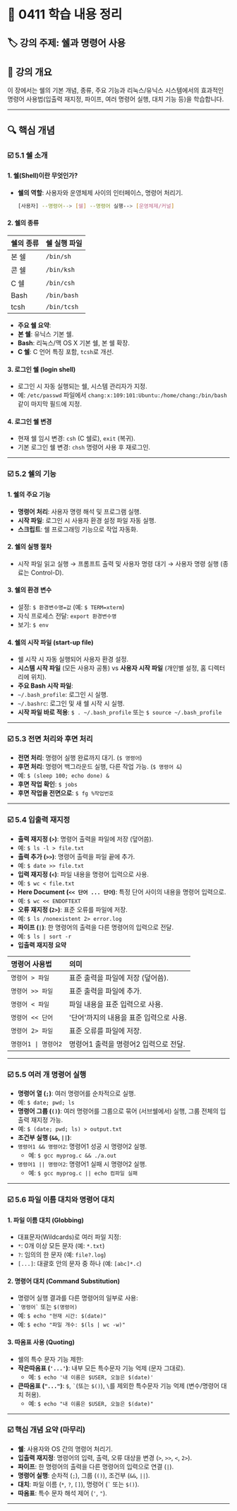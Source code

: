 # 📖 0411 학습 내용 정리

## 🏷️ 강의 주제: 쉘과 명령어 사용

## 📌 강의 개요
이 장에서는 쉘의 기본 개념, 종류, 주요 기능과 리눅스/유닉스 시스템에서의 효과적인 명령어 사용법(입출력 재지정, 파이프, 여러 명령어 실행, 대치 기능 등)을 학습합니다.

---

## 🔍 핵심 개념

### ☑️ 5.1 쉘 소개

#### 1. 쉘(Shell)이란 무엇인가?
- **쉘의 역할**: 사용자와 운영체제 사이의 인터페이스, 명령어 처리기.
  ```bash
  [사용자] --명령어--> [쉘] --명령어 실행--> [운영체제/커널]
  ```
#### 2. 쉘의 종류
| 쉘의 종류 | 쉘 실행 파일 |
| :-------- | :------------- |
| 본 쉘     | `/bin/sh`      |
| 콘 쉘     | `/bin/ksh`     |
| C 쉘      | `/bin/csh`     |
| Bash      | `/bin/bash`    |
| tcsh      | `/bin/tcsh`    |
- **주요 쉘 요약**:
- **본 쉘**: 유닉스 기본 쉘.
- **Bash**: 리눅스/맥 OS X 기본 쉘, 본 쉘 확장.
- **C 쉘**: C 언어 특징 포함, `tcsh`로 개선.

#### 3. 로그인 쉘 (login shell)
- 로그인 시 자동 실행되는 쉘, 시스템 관리자가 지정.
- 예: `/etc/passwd` 파일에서 `chang:x:109:101:Ubuntu:/home/chang:/bin/bash` 같이 마지막 필드에 지정.

#### 4. 로그인 쉘 변경
- 현재 쉘 임시 변경: `csh` (C 쉘로), `exit` (복귀).
- 기본 로그인 쉘 변경: `chsh` 명령어 사용 후 재로그인.

---

### ☑️ 5.2 쉘의 기능

#### 1. 쉘의 주요 기능
- **명령어 처리**: 사용자 명령 해석 및 프로그램 실행.
- **시작 파일**: 로그인 시 사용자 환경 설정 파일 자동 실행.
- **스크립트**: 쉘 프로그래밍 기능으로 작업 자동화.

#### 2. 쉘의 실행 절차
- 시작 파일 읽고 실행 → 프롬프트 출력 및 사용자 명령 대기 → 사용자 명령 실행 (종료는 Control-D).

#### 3. 쉘의 환경 변수
- 설정: `$ 환경변수명=값` (예: `$ TERM=xterm`)
- 자식 프로세스 전달: `export 환경변수명`
- 보기: `$ env`

#### 4. 쉘의 시작 파일 (start-up file)
- 쉘 시작 시 자동 실행되어 사용자 환경 설정.
- **시스템 시작 파일** (모든 사용자 공통) vs **사용자 시작 파일** (개인별 설정, 홈 디렉터리에 위치).
- **주요 Bash 시작 파일**:
- `~/.bash_profile`: 로그인 시 실행.
- `~/.bashrc`: 로그인 및 새 쉘 시작 시 실행.
- **시작 파일 바로 적용**: `$ . ~/.bash_profile` 또는 `$ source ~/.bash_profile`

---

### ☑️ 5.3 전면 처리와 후면 처리

- **전면 처리**: 명령어 실행 완료까지 대기. (`$ 명령어`)
- **후면 처리**: 명령어 백그라운드 실행, 다른 작업 가능. (`$ 명령어 &`)
- 예: `$ (sleep 100; echo done) &`
- **후면 작업 확인**: `$ jobs`
- **후면 작업을 전면으로**: `$ fg %작업번호`

---

### ☑️ 5.4 입출력 재지정

- **출력 재지정 (`>`)**: 명령어 출력을 파일에 저장 (덮어씀).
- 예: `$ ls -l > file.txt`
- **출력 추가 (`>>`)**: 명령어 출력을 파일 끝에 추가.
- 예: `$ date >> file.txt`
- **입력 재지정 (`<`)**: 파일 내용을 명령어 입력으로 사용.
- 예: `$ wc < file.txt`
- **Here Document (`<< 단어 ... 단어`)**: 특정 단어 사이의 내용을 명령어 입력으로.
- 예: `$ wc << ENDOFTEXT`
- **오류 재지정 (`2>`)**: 표준 오류를 파일에 저장.
- 예: `$ ls /nonexistent 2> error.log`
- **파이프 (`|`)**: 한 명령어의 출력을 다른 명령어의 입력으로 전달.
- 예: `$ ls | sort -r`
- **입출력 재지정 요약**
  
| 명령어 사용법               | 의미                                       |
| :-------------------------- | :----------------------------------------- |
| `명령어 > 파일`             | 표준 출력을 파일에 저장 (덮어씀).            |
| `명령어 >> 파일`            | 표준 출력을 파일에 추가.                     |
| `명령어 < 파일`             | 파일 내용을 표준 입력으로 사용.              |
| `명령어 << 단어`            | '단어'까지의 내용을 표준 입력으로 사용.      |
| `명령어 2> 파일`            | 표준 오류를 파일에 저장.                     |
| `명령어1 \| 명령어2`         | 명령어1 출력을 명령어2 입력으로 전달.        |

---

### ☑️ 5.5 여러 개 명령어 실행

- **명령어 열 (`;`)**: 여러 명령어를 순차적으로 실행.
- 예: `$ date; pwd; ls`
- **명령어 그룹 (`()`)**: 여러 명령어를 그룹으로 묶어 (서브쉘에서) 실행, 그룹 전체의 입출력 재지정 가능.
- 예: `$ (date; pwd; ls) > output.txt`
- **조건부 실행 (`&&`, `||`)**:
- `명령어1 && 명령어2`: 명령어1 성공 시 명령어2 실행.
  - 예: `$ gcc myprog.c && ./a.out`
- `명령어1 || 명령어2`: 명령어1 실패 시 명령어2 실행.
  - 예: `$ gcc myprog.c || echo 컴파일 실패`

---

### ☑️ 5.6 파일 이름 대치와 명령어 대치

#### 1. 파일 이름 대치 (Globbing)
- 대표문자(Wildcards)로 여러 파일 지정:
- `*`: 0개 이상 모든 문자 (예: `*.txt`)
- `?`: 임의의 한 문자 (예: `file?.log`)
- `[...]`: 대괄호 안의 문자 중 하나 (예: `[abc]*.c`)

#### 2. 명령어 대치 (Command Substitution)
- 명령어 실행 결과를 다른 명령어의 일부로 사용:
- `` `명령어` `` 또는 `$(명령어)`
- 예: `$ echo "현재 시간: $(date)"`
- 예: `$ echo "파일 개수: $(ls | wc -w)"`

#### 3. 따옴표 사용 (Quoting)
- 쉘의 특수 문자 기능 제한:
- **작은따옴표 (`'...'`)**: 내부 모든 특수문자 기능 억제 (문자 그대로).
  - 예: `$ echo '내 이름은 $USER, 오늘은 $(date)'`
- **큰따옴표 (`"..."`)**: `$`, `` ` ``(또는 `$()`), `\`를 제외한 특수문자 기능 억제 (변수/명령어 대치 허용).
  - 예: `$ echo "내 이름은 $USER, 오늘은 $(date)"`

---

### ☑️ 핵심 개념 요약 (마무리)
- **쉘**: 사용자와 OS 간의 명령어 처리기.
- **입출력 재지정**: 명령어의 입력, 출력, 오류 대상을 변경 (`>`, `>>`, `<`, `2>`).
- **파이프**: 한 명령어의 출력을 다른 명령어의 입력으로 연결 (`|`).
- **명령어 실행**: 순차적 (`;`), 그룹 (`()`), 조건부 (`&&`, `||`).
- **대치**: 파일 이름 (`*`, `?`, `[]`), 명령어 (`` ` `` 또는 `$()`).
- **따옴표**: 특수 문자 해석 제어 (`'`, `"`).

---
